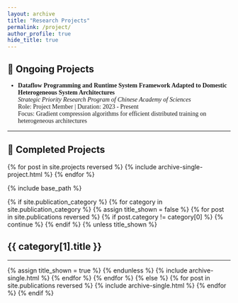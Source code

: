 ```yaml
---
layout: archive
title: "Research Projects"
permalink: /project/
author_profile: true
hide_title: true
---
```


<h2>🚀 Ongoing Projects</h2>
<div style="font-family: 'Times New Roman', Times, serif;">
    <ul>
        <li>
            <strong>Dataflow Programming and Runtime System Framework Adapted to Domestic Heterogeneous System Architectures</strong><br>
            <em>Strategic Priority Research Program of Chinese Academy of Sciences</em><br>
            Role: Project Member | Duration: 2023 - Present<br>
            Focus: Gradient compression algorithms for efficient distributed training on heterogeneous architectures
        </li>
    </ul>
</div>

**********************************************************

<h2>🎉 Completed Projects</h2>

{% for post in site.projects reversed %}
  {% include archive-single-project.html %}
{% endfor %}


{% include base_path %}

<!-- New style rendering if publication categories are defined -->
{% if site.publication_category %}
  {% for category in site.publication_category  %}
    {% assign title_shown = false %}
    {% for post in site.publications reversed %}
      {% if post.category != category[0] %}
        {% continue %}
      {% endif %}
      {% unless title_shown %}
        <h2>{{ category[1].title }}</h2><hr />
        {% assign title_shown = true %}
      {% endunless %}
      {% include archive-single.html %}
    {% endfor %}
  {% endfor %}
{% else %}
  {% for post in site.publications reversed %}
    {% include archive-single.html %}
  {% endfor %}
{% endif %}